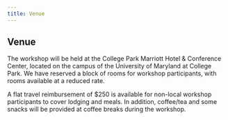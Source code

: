 ```yaml
---
title: Venue
---
```


## Venue

The workshop will be held at the College Park Marriott Hotel & Conference Center, located on the campus of the University of Maryland at College Park. We have reserved a block of rooms for workshop participants, with rooms available at a reduced rate.

A flat travel reimbursement of $250 is available for non-local workshop participants to cover lodging and meals. In addition, coffee/tea and some snacks will be provided at coffee breaks during the workshop.
